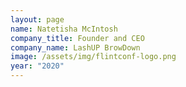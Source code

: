 ```yaml
---
layout: page
name: Natetisha McIntosh
company_title: Founder and CEO
company_name: LashUP BrowDown
image: /assets/img/flintconf-logo.png
year: "2020"
---
```

